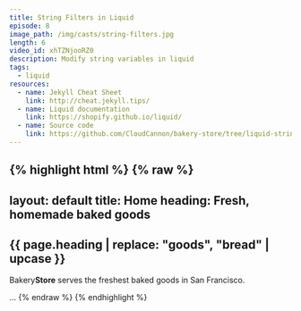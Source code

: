 ```yaml
---
title: String Filters in Liquid
episode: 8
image_path: /img/casts/string-filters.jpg
length: 6
video_id: xhTZNjooRZ0
description: Modify string variables in liquid
tags:
  - liquid
resources:
  - name: Jekyll Cheat Sheet
    link: http://cheat.jekyll.tips/
  - name: Liquid documentation
    link: https://shopify.github.io/liquid/
  - name: Source code
    link: https://github.com/CloudCannon/bakery-store/tree/liquid-string-filters
---
```


{% highlight html %}
{% raw %}
---
layout: default
title: Home
heading: Fresh, homemade baked goods
---
<section class="hero">
  <div class="small-container">
    <h2>{{ page.heading | replace: "goods", "bread" | upcase }}</h2>
    <p class="sub-text">Bakery<strong>Store</strong> serves the freshest baked goods in San Francisco.</p>
  </div>
</section>
...
{% endraw %}
{% endhighlight %}
